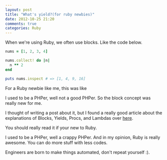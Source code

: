 ```yaml
---
layout: post
title: "What's yield?(for ruby newbies)"
date: 2012-10-25 21:20
comments: true
categories: Ruby
---
```


When we're using Ruby, we often use blocks. Like the code below.

``` ruby wtf.rb
nums = [1, 2, 3, 4]

nums.collect! do |n|
  n ** 2
end

puts nums.inspect # => [1, 4, 9, 16]
```

For a Ruby newbie like me, this was like <i class="icon-wtf"></i>

I used to be a PHPer, well not a good PHPer.
So the block concept was really new for me.

I thought of writing a post about it, but I found a really good article about the explanations of Blocks, Yields, Procs, and Lambdas over [here](http://www.robertsosinski.com/2008/12/21/understanding-ruby-blocks-procs-and-lambdas/).

You should really read it if your new to Ruby.

I used to be a PHPer, well a crappy PHPer.
And in my opinion, Ruby is really awesome.
You can do more stuff with less codes.

Engineers are born to make things automated, don't repeat yourself :).
